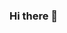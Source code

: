 ### Hi there 👋

<!--
**R-ctrl-ctrl/R-ctrl-ctrl** is a ✨ _special_ ✨ repository because its `README.md` (this file) appears on your GitHub profile.

Here are some ideas to get you started:

- 🔭 I’m currently working on Time Series Data and NLP
- 🌱 I’m currently learning Tailwind CSS and figma
- 🤔 I’m looking for help with NLP
- 💬 Ask me about Machine and Deep learning stuff 
- ⚡ Fun fact: Love to do intresting projects on AI stuff like computer vision,NLP, time series, etc

